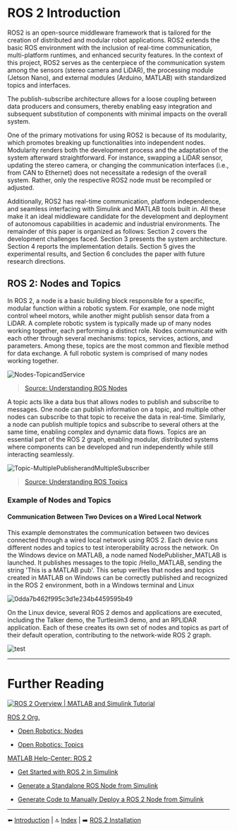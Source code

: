 # ROS 2 Introduction

ROS2 is an open-source middleware framework that is tailored for the creation of distributed and modular robot applications. ROS2 extends the basic ROS environment with the inclusion of real-time communication, multi-platform runtimes, and enhanced security features. In the context of this project, ROS2 serves as the centerpiece of the communication system among the sensors (stereo camera and LiDAR), the processing module (Jetson Nano), and external modules (Arduino, MATLAB) with standardized topics and interfaces.

The publish-subscribe architecture allows for a loose coupling between data producers and consumers, thereby enabling easy integration and subsequent substitution of components with minimal impacts on the overall system.

One of the primary motivations for using ROS2 is because of its modularity, which promotes breaking up functionalities into independent nodes. Modularity renders both the development process and the adaptation of the system afterward straightforward. For instance, swapping a LiDAR sensor, updating the stereo camera, or changing the communication interfaces (i.e., from CAN to Ethernet) does not necessitate a redesign of the overall system. Rather, only the respective ROS2 node must be recompiled or adjusted.

Additionally, ROS2 has real-time communication, platform independence, and seamless interfacing with Simulink and MATLAB tools built in. All these make it an ideal middleware candidate for the development and deployment of autonomous capabilities in academic and industrial environments. The remainder of this paper is organized as follows: Section 2 covers the development challenges faced. Section 3 presents the system architecture. Section 4 reports the implementation details. Section 5 gives the experimental results, and Section 6 concludes the paper with future research directions.

## ROS 2: Nodes and Topics
In ROS 2, a node is a basic building block responsible for a specific, modular function within a robotic system. For example, one node might control wheel motors, while another might publish sensor data from a LiDAR. A complete robotic system is typically made up of many nodes working together, each performing a distinct role.
Nodes communicate with each other through several mechanisms: topics, services, actions, and parameters. Among these, topics are the most common and flexible method for data exchange.
A full robotic system is comprised of many nodes working together.

![Nodes-TopicandService](https://github.com/user-attachments/assets/488d8800-1916-43cd-9a26-cd6079f5d9c7)
>[Source: Understanding ROS Nodes](https://docs.ros.org/en/humble/Tutorials/Beginner-CLI-Tools/Understanding-ROS2-Nodes/Understanding-ROS2-Nodes.html)

A topic acts like a data bus that allows nodes to publish and subscribe to messages. One node can publish information on a topic, and multiple other nodes can subscribe to that topic to receive the data in real-time. Similarly, a node can publish multiple topics and subscribe to several others at the same time, enabling complex and dynamic data flows.
Topics are an essential part of the ROS 2 graph, enabling modular, distributed systems where components can be developed and run independently while still interacting seamlessly.
 
![Topic-MultiplePublisherandMultipleSubscriber](https://github.com/user-attachments/assets/3f7fdfc6-7162-45cc-96ff-816891511dc4)
>[Source: Understanding ROS Topics](https://docs.ros.org/en/humble/Tutorials/Beginner-CLI-Tools/Understanding-ROS2-Topics/Understanding-ROS2-Topics.html)
>
### Example of Nodes and Topics
#### Communication Between Two Devices on a Wired Local Network
This example demonstrates the communication between two devices connected through a wired local network using ROS 2. Each device runs different nodes and topics to test interoperability across the network.
On the Windows device on MATLAB, a node named NodePublisher_MATLAB is launched. It publishes messages to the topic /Hello_MATLAB, sending the string 'This is a MATLAB pub'. This setup verifies that nodes and topics created in MATLAB on Windows can be correctly published and recognized in the ROS 2 environment, both in a Windows terminal and Linux

![0dda7b462f995c3d1e234b4459595b49](https://github.com/user-attachments/assets/3e1cc6c1-4567-4534-8609-fb201829961f)

On the Linux device, several ROS 2 demos and applications are executed, including the Talker demo, the Turtlesim3 demo, and an RPLIDAR application. Each of these creates its own set of nodes and topics as part of their default operation, contributing to the network-wide ROS 2 graph.

![test](https://github.com/user-attachments/assets/da3d569a-8bac-47a9-9a8a-0589a1b8859d)

---

# Further Reading

[![ROS 2 Overview | MATLAB and Simulink Tutorial](https://img.youtube.com/vi/9EB0f3lVY-0/0.jpg)](https://www.youtube.com/watch?v=9EB0f3lVY-0&list=PLw9UeyR2OgE0tOF7uac1OEFiNwY7-9j5y)

[ROS 2 Org.](https://docs.ros.org/en)

- [Open Robotics: Nodes](https://docs.ros.org/en/humble/Tutorials/Beginner-CLI-Tools/Understanding-ROS2-Topics/Understanding-ROS2-Topics.html)

- [Open Robotics: Topics](https://docs.ros.org/en/humble/Tutorials/Beginner-CLI-Tools/Understanding-ROS2-Nodes/Understanding-ROS2-Nodes.html)

[MATLAB Help-Center: ROS 2](https://de.mathworks.com/help/ros/ug/get-started-with-ros-2.html)

- [Get Started with ROS 2 in Simulink](https://de.mathworks.com/help/ros/ug/get-started-with-ros-2-in-simulink.html)

- [Generate a Standalone ROS Node from Simulink](https://de.mathworks.com/help/ros/ug/generate-a-standalone-ros-node-from-simulink.html)

- [Generate Code to Manually Deploy a ROS 2 Node from Simulink](https://de.mathworks.com/help/ros/ug/generate-code-to-manually-deploy-ros-2-node.html)


---

⬅️ [Introduction](01_intro.md) | 🔝 [Index](README.md) | ➡️ [ROS 2 Installation](03_ros2_install.md)
